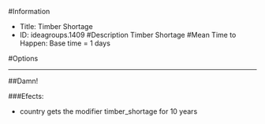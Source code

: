 #Information
 - Title: Timber Shortage
 - ID: ideagroups.1409
#Description
Timber Shortage
#Mean Time to Happen:
Base time = 1 days

#Options

___
##Damn!

###Efects:<ul><li>country gets the modifier timber_shortage for 10 years</li></ul>
